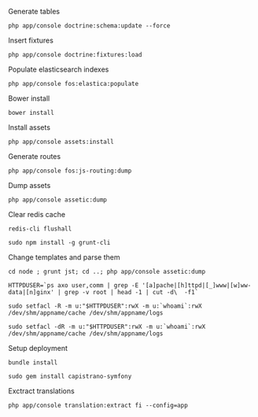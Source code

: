 

Generate tables

```
php app/console doctrine:schema:update --force
```

Insert fixtures

```
php app/console doctrine:fixtures:load
```

Populate elasticsearch indexes

```
php app/console fos:elastica:populate
```

Bower install

```
bower install
```

Install assets

```
php app/console assets:install 
```

Generate routes

```
php app/console fos:js-routing:dump
```

Dump assets

```
php app/console assetic:dump
```

Clear redis cache

```
redis-cli flushall
```

```
sudo npm install -g grunt-cli
```

Change templates and parse them
```
cd node ; grunt jst; cd ..; php app/console assetic:dump
```

```
HTTPDUSER=`ps axo user,comm | grep -E '[a]pache|[h]ttpd|[_]www|[w]ww-data|[n]ginx' | grep -v root | head -1 | cut -d\  -f1`
```
```
sudo setfacl -R -m u:"$HTTPDUSER":rwX -m u:`whoami`:rwX /dev/shm/appname/cache /dev/shm/appname/logs  
```
```
sudo setfacl -dR -m u:"$HTTPDUSER":rwX -m u:`whoami`:rwX /dev/shm/appname/cache /dev/shm/appname/logs
```

Setup deployment

```
bundle install
```

```
sudo gem install capistrano-symfony
```

Exctract translations
```
php app/console translation:extract fi --config=app
```